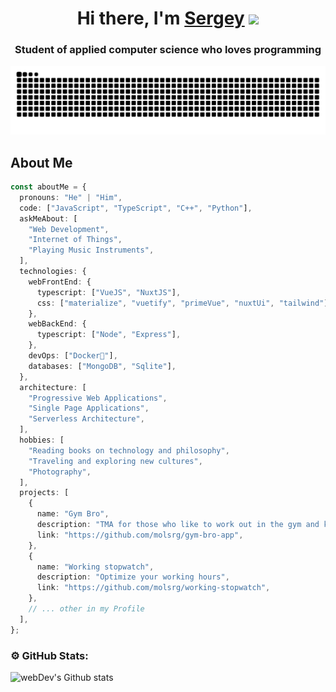 
<h1 align="center">Hi there, I'm <a href="https://daniilshat.ru/" target="_blank">Sergey</a> 
<img src="https://github.com/blackcater/blackcater/raw/main/images/Hi.gif" height="32"/></h1>
<h3 align="center">Student of applied computer science who loves programming</h3>

<picture>
  <source media="(prefers-color-scheme: dark)" srcset="https://raw.githubusercontent.com/molsrg/molsrg/output/github-contribution-grid-snake-dark.svg">
  <source media="(prefers-color-scheme: light)" srcset="https://raw.githubusercontent.com/molsrg/molsrg/output/github-contribution-grid-snake.svg">
  <img alt="github contribution grid snake animation" src="https://raw.githubusercontent.com/molsrg/molsrg/output/github-contribution-grid-snake.svg">
</picture>


<h2> About Me</h2>   

```typescript
const aboutMe = {
  pronouns: "He" | "Him",
  code: ["JavaScript", "TypeScript", "C++", "Python"],
  askMeAbout: [
    "Web Development",
    "Internet of Things",
    "Playing Music Instruments",
  ],
  technologies: {
    webFrontEnd: {
      typescript: ["VueJS", "NuxtJS"],
      css: ["materialize", "vuetify", "primeVue", "nuxtUi", "tailwind"],
    },
    webBackEnd: {
      typescript: ["Node", "Express"],
    },
    devOps: ["Docker🐳"],
    databases: ["MongoDB", "Sqlite"],
  },
  architecture: [
    "Progressive Web Applications",
    "Single Page Applications",
    "Serverless Architecture",
  ],
  hobbies: [
    "Reading books on technology and philosophy",
    "Traveling and exploring new cultures",
    "Photography",
  ],
  projects: [
    {
      name: "Gym Bro",
      description: "TMA for those who like to work out in the gym and keep track of workouts",
      link: "https://github.com/molsrg/gym-bro-app",
    },
    {
      name: "Working stopwatch",
      description: "Optimize your working hours",
      link: "https://github.com/molsrg/working-stopwatch",
    },
    // ... other in my Profile
  ],
};
```
  
### ⚙️ GitHub Stats:

<img align="left" src="http://github-readme-streak-stats.herokuapp.com?user=molsrg&theme=dark" alt="webDev's Github stats" />
  
